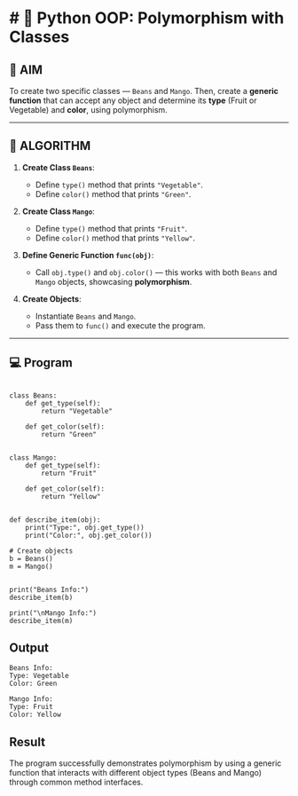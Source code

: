 # # 🐍 Python OOP: Polymorphism with Classes

## 🎯 AIM

To create two specific classes — `Beans` and `Mango`. Then, create a **generic function** that can accept any object and determine its **type** (Fruit or Vegetable) and **color**, using polymorphism.

---

## 🧠 ALGORITHM

1. **Create Class `Beans`**:
   - Define `type()` method that prints `"Vegetable"`.
   - Define `color()` method that prints `"Green"`.

2. **Create Class `Mango`**:
   - Define `type()` method that prints `"Fruit"`.
   - Define `color()` method that prints `"Yellow"`.

3. **Define Generic Function `func(obj)`**:
   - Call `obj.type()` and `obj.color()` — this works with both `Beans` and `Mango` objects, showcasing **polymorphism**.

4. **Create Objects**:
   - Instantiate `Beans` and `Mango`.
   - Pass them to `func()` and execute the program.

---

## 💻 Program
```

class Beans:
    def get_type(self):
        return "Vegetable"
    
    def get_color(self):
        return "Green"


class Mango:
    def get_type(self):
        return "Fruit"
    
    def get_color(self):
        return "Yellow"


def describe_item(obj):
    print("Type:", obj.get_type())
    print("Color:", obj.get_color())

# Create objects
b = Beans()
m = Mango()


print("Beans Info:")
describe_item(b)

print("\nMango Info:")
describe_item(m)
```


## Output
```
Beans Info:
Type: Vegetable
Color: Green

Mango Info:
Type: Fruit
Color: Yellow
```


## Result

The program successfully demonstrates polymorphism by using a generic function that interacts with different object types (Beans and Mango) through common method interfaces.
